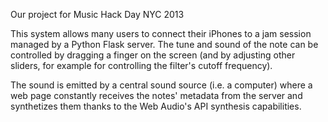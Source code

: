 Our project for Music Hack Day NYC 2013

This system allows many users to connect their iPhones to a jam session managed by a Python Flask server. The tune and sound of the note can be controlled by dragging a finger on the screen (and by adjusting other sliders, for example for controlling the filter's cutoff frequency).

The sound is emitted by a central sound source (i.e. a computer) where a web page constantly receives the notes' metadata from the server and synthetizes them thanks to the Web Audio's API synthesis capabilities.
